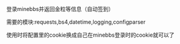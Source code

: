 登录minebbs并返回金粒等信息（自动签到）

需要的模块:requests,bs4,datetime,logging,configparser

使用时将配置里的cookie换成自己在minebbs登录时的cookie就可以了
